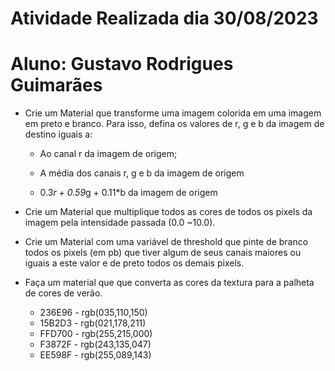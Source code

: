 # Atividade Realizada dia 30/08/2023
# Aluno: Gustavo Rodrigues Guimarães

- Crie um Material que transforme uma imagem colorida em uma imagem em preto e branco. Para isso, defina os valores de r, g e b da imagem de destino iguais a:

    - Ao canal r da imagem de origem;

    - A média dos canais r, g e b da imagem de origem

    - 0.3*r + 0.59*g + 0.11*b da imagem de origem

- Crie um Material que multiplique todos as cores de todos os pixels da imagem pela intensidade passada (0.0 ~10.0).

- Crie um Material com uma variável de threshold que pinte de branco todos os pixels (em pb) que tiver algum de seus canais maiores ou iguais a este valor e de preto todos os demais pixels.

- Faça um material que que converta as cores da textura para a palheta de cores de verão.
    - 236E96 - rgb(035,110,150)
    - 15B2D3 - rgb(021,178,211)
    - FFD700 - rgb(255,215,000)
    - F3872F - rgb(243,135,047)
    - EE598F - rgb(255,089,143)